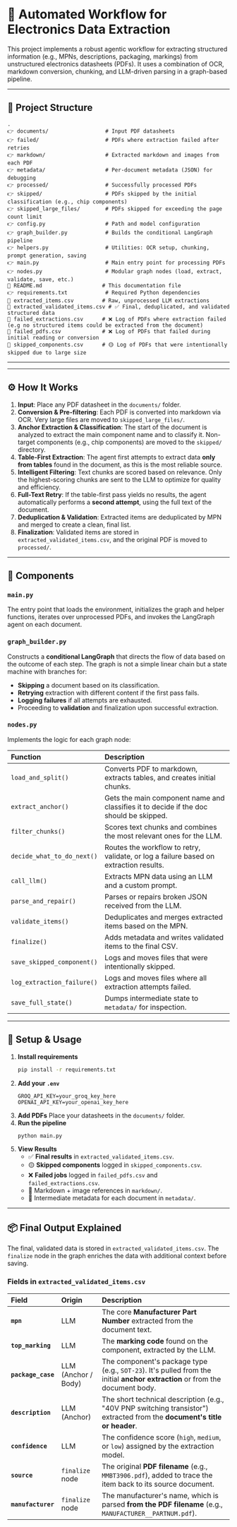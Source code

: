 # 🧠 Automated Workflow for Electronics Data Extraction

This project implements a robust agentic workflow for extracting structured information (e.g., MPNs, descriptions, packaging, markings) from unstructured electronics datasheets (PDFs). It uses a combination of OCR, markdown conversion, chunking, and LLM-driven parsing in a graph-based pipeline.

---

## 📁 Project Structure

```
.
👉 documents/                  # Input PDF datasheets
👉 failed/                     # PDFs where extraction failed after retries
👉 markdown/                   # Extracted markdown and images from each PDF
👉 metadata/                   # Per-document metadata (JSON) for debugging
👉 processed/                  # Successfully processed PDFs
👉 skipped/                    # PDFs skipped by the initial classification (e.g., chip components)
👉 skipped_large_files/        # PDFs skipped for exceeding the page count limit
👉 config.py                   # Path and model configuration
👉 graph_builder.py            # Builds the conditional LangGraph pipeline
👉 helpers.py                  # Utilities: OCR setup, chunking, prompt generation, saving
👉 main.py                     # Main entry point for processing PDFs
👉 nodes.py                    # Modular graph nodes (load, extract, validate, save, etc.)
📄 README.md                   # This documentation file
👉 requirements.txt            # Required Python dependencies
📄 extracted_items.csv         # Raw, unprocessed LLM extractions
📄 extracted_validated_items.csv # ✅ Final, deduplicated, and validated structured data
📄 failed_extractions.csv      # ❌ Log of PDFs where extraction failed (e.g no structured items could be extracted from the document)
📄 failed_pdfs.csv             # ❌ Log of PDFs that failed during initial reading or conversion
📄 skipped_components.csv      # 🟡 Log of PDFs that were intentionally skipped due to large size

```

---

---
## ⚙️ How It Works

1.  **Input**: Place any PDF datasheet in the `documents/` folder.
2.  **Conversion & Pre-filtering**: Each PDF is converted into markdown via OCR. Very large files are moved to `skipped_large_files/`.
3.  **Anchor Extraction & Classification**: The start of the document is analyzed to extract the main component name and to classify it. Non-target components (e.g., chip components) are moved to the `skipped/` directory.
4.  **Table-First Extraction**: The agent first attempts to extract data **only from tables** found in the document, as this is the most reliable source.
5.  **Intelligent Filtering**: Text chunks are scored based on relevance. Only the highest-scoring chunks are sent to the LLM to optimize for quality and efficiency.
6.  **Full-Text Retry**: If the table-first pass yields no results, the agent automatically performs a **second attempt**, using the full text of the document.
7.  **Deduplication & Validation**: Extracted items are deduplicated by MPN and merged to create a clean, final list.
8.  **Finalization**: Validated items are stored in `extracted_validated_items.csv`, and the original PDF is moved to `processed/`.

---

## 🧱 Components

### `main.py`
The entry point that loads the environment, initializes the graph and helper functions, iterates over unprocessed PDFs, and invokes the LangGraph agent on each document.

### `graph_builder.py`
Constructs a **conditional LangGraph** that directs the flow of data based on the outcome of each step. The graph is not a simple linear chain but a state machine with branches for:
* **Skipping** a document based on its classification.
* **Retrying** extraction with different content if the first pass fails.
* **Logging failures** if all attempts are exhausted.
* Proceeding to **validation** and finalization upon successful extraction.

### `nodes.py`
Implements the logic for each graph node:

| Function | Description |
| :--- | :--- |
| `load_and_split()` | Converts PDF to markdown, extracts tables, and creates initial chunks. |
| `extract_anchor()` | Gets the main component name and classifies it to decide if the doc should be skipped. |
| `filter_chunks()` | Scores text chunks and combines the most relevant ones for the LLM. |
| `decide_what_to_do_next()` | Routes the workflow to retry, validate, or log a failure based on extraction results. |
| `call_llm()` | Extracts MPN data using an LLM and a custom prompt. |
| `parse_and_repair()` | Parses or repairs broken JSON received from the LLM. |
| `validate_items()` | Deduplicates and merges extracted items based on the MPN. |
| `finalize()` | Adds metadata and writes validated items to the final CSV. |
| `save_skipped_component()` | Logs and moves files that were intentionally skipped. |
| `log_extraction_failure()` | Logs and moves files where all extraction attempts failed. |
| `save_full_state()` | Dumps intermediate state to `metadata/` for inspection. |

---
## 🔧 Setup & Usage

1.  **Install requirements**
    ```bash
    pip install -r requirements.txt
    ```
2.  **Add your `.env`**
    ```
    GROQ_API_KEY=your_groq_key_here
    OPENAI_API_KEY=your_openai_key_here
    ```
3.  **Add PDFs**
    Place your datasheets in the `documents/` folder.
4.  **Run the pipeline**
    ```bash
    python main.py
    ```
5.  **View Results**
    * ✅ **Final results** in `extracted_validated_items.csv`.
    * 🟡 **Skipped components** logged in `skipped_components.csv`.
    * ❌ **Failed jobs** logged in `failed_pdfs.csv` and `failed_extractions.csv`.
    * 📄 Markdown + image references in `markdown/`.
    * 🧠 Intermediate metadata for each document in `metadata/`.

---
## 📦 Final Output Explained

The final, validated data is stored in `extracted_validated_items.csv`. The `finalize` node in the graph enriches the data with additional context before saving.

### Fields in `extracted_validated_items.csv`

| Field | Origin | Description |
| :--- | :--- | :--- |
| **`mpn`** | LLM | The core **Manufacturer Part Number** extracted from the document text. |
| **`top_marking`** | LLM | The **marking code** found on the component, extracted by the LLM. |
| **`package_case`** | LLM (Anchor / Body) | The component's package type (e.g., `SOT-23`). It's pulled from the initial **anchor extraction** or from the document body. |
| **`description`** | LLM (Anchor) | The short technical description (e.g., "40V PNP switching transistor") extracted from the **document's title or header**. |
| **`confidence`** | LLM | The confidence score (`high`, `medium`, or `low`) assigned by the extraction model. |
| **`source`** | `finalize` node | The original **PDF filename** (e.g., `MMBT3906.pdf`), added to trace the item back to its source document. |
| **`manufacturer`**| `finalize` node | The manufacturer's name, which is parsed **from the PDF filename** (e.g., `MANUFACTURER__PARTNUM.pdf`). |
